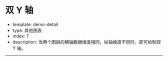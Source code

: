 # 双 Y 轴

- template: demo-detail
- type: 其他图表
- index: 7
- description: 当两个图层的横轴数据维度相同，纵轴维度不同时，即可绘制双 Y 轴。  

----
<script>
var data = [
  {'time': '10:10', 'call': 4, 'waiting': 2, 'people': 2},
  {'time': '10:15', 'call': 2, 'waiting': 6, 'people': 3},
  {'time': '10:20', 'call': 13, 'waiting': 2, 'people': 5},
  {'time': '10:25', 'call': 9, 'waiting': 9, 'people': 1},
  {'time': '10:30', 'call': 5, 'waiting': 2, 'people': 3},
  {'time': '10:35', 'call': 8, 'waiting': 2, 'people': 1},
  {'time': '10:40', 'call': 13, 'waiting': 1, 'people': 2}
];

var Frame = G2.Frame;
var frame = new Frame(data);
frame = Frame.combinColumns(frame, ['call','waiting'],'count','type',['time', 'people']);

var chart = new G2.Chart({
  id: 'c1',
  width: 1000,
  height: 500
});
chart.source(frame, {
  'count': {alias: '话务量（通）', min: 0},
  'people': {alias: '人数（人）', min: 0}
});
// 去除 X 轴标题
chart.axis('time', {
  title: null
});

chart.legend(false);// 不显示图例
chart.intervalStack().position('time*count').color('type', ['#348cd1', '#43b5d8']); // 绘制层叠柱状图
chart.line().position('time*people').color('#5ed470').size(2).shape('smooth'); // 绘制曲线图
chart.point().position('time*people').color('#5ed470'); // 绘制点图
chart.render();
</script>
